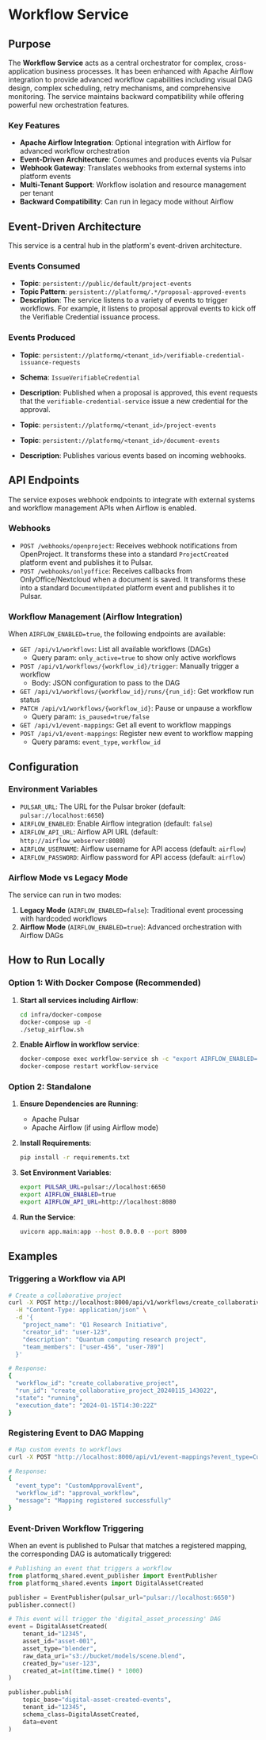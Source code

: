 
# Workflow Service

## Purpose

The **Workflow Service** acts as a central orchestrator for complex, cross-application business processes. It has been enhanced with Apache Airflow integration to provide advanced workflow capabilities including visual DAG design, complex scheduling, retry mechanisms, and comprehensive monitoring. The service maintains backward compatibility while offering powerful new orchestration features.

### Key Features

- **Apache Airflow Integration**: Optional integration with Airflow for advanced workflow orchestration
- **Event-Driven Architecture**: Consumes and produces events via Pulsar
- **Webhook Gateway**: Translates webhooks from external systems into platform events
- **Multi-Tenant Support**: Workflow isolation and resource management per tenant
- **Backward Compatibility**: Can run in legacy mode without Airflow

## Event-Driven Architecture

This service is a central hub in the platform's event-driven architecture.

### Events Consumed

- **Topic**: `persistent://public/default/project-events`
- **Topic Pattern**: `persistent://platformq/.*/proposal-approved-events`
- **Description**: The service listens to a variety of events to trigger workflows. For example, it listens to proposal approval events to kick off the Verifiable Credential issuance process.

### Events Produced

- **Topic**: `persistent://platformq/<tenant_id>/verifiable-credential-issuance-requests`
- **Schema**: `IssueVerifiableCredential`
- **Description**: Published when a proposal is approved, this event requests that the `verifiable-credential-service` issue a new credential for the approval.

- **Topic**: `persistent://platformq/<tenant_id>/project-events`
- **Topic**: `persistent://platformq/<tenant_id>/document-events`
- **Description**: Publishes various events based on incoming webhooks.

## API Endpoints

The service exposes webhook endpoints to integrate with external systems and workflow management APIs when Airflow is enabled.

### Webhooks

- `POST /webhooks/openproject`: Receives webhook notifications from OpenProject. It transforms these into a standard `ProjectCreated` platform event and publishes it to Pulsar.
- `POST /webhooks/onlyoffice`: Receives callbacks from OnlyOffice/Nextcloud when a document is saved. It transforms these into a standard `DocumentUpdated` platform event and publishes it to Pulsar.

### Workflow Management (Airflow Integration)

When `AIRFLOW_ENABLED=true`, the following endpoints are available:

- `GET /api/v1/workflows`: List all available workflows (DAGs)
  - Query param: `only_active=true` to show only active workflows
- `POST /api/v1/workflows/{workflow_id}/trigger`: Manually trigger a workflow
  - Body: JSON configuration to pass to the DAG
- `GET /api/v1/workflows/{workflow_id}/runs/{run_id}`: Get workflow run status
- `PATCH /api/v1/workflows/{workflow_id}`: Pause or unpause a workflow
  - Query param: `is_paused=true/false`
- `GET /api/v1/event-mappings`: Get all event to workflow mappings
- `POST /api/v1/event-mappings`: Register new event to workflow mapping
  - Query params: `event_type`, `workflow_id`

## Configuration

### Environment Variables

- `PULSAR_URL`: The URL for the Pulsar broker (default: `pulsar://localhost:6650`)
- `AIRFLOW_ENABLED`: Enable Airflow integration (default: `false`)
- `AIRFLOW_API_URL`: Airflow API URL (default: `http://airflow_webserver:8080`)
- `AIRFLOW_USERNAME`: Airflow username for API access (default: `airflow`)
- `AIRFLOW_PASSWORD`: Airflow password for API access (default: `airflow`)

### Airflow Mode vs Legacy Mode

The service can run in two modes:

1. **Legacy Mode** (`AIRFLOW_ENABLED=false`): Traditional event processing with hardcoded workflows
2. **Airflow Mode** (`AIRFLOW_ENABLED=true`): Advanced orchestration with Airflow DAGs

## How to Run Locally

### Option 1: With Docker Compose (Recommended)

1. **Start all services including Airflow**:
   ```bash
   cd infra/docker-compose
   docker-compose up -d
   ./setup_airflow.sh
   ```

2. **Enable Airflow in workflow service**:
   ```bash
   docker-compose exec workflow-service sh -c "export AIRFLOW_ENABLED=true"
   docker-compose restart workflow-service
   ```

### Option 2: Standalone

1. **Ensure Dependencies are Running**: 
   - Apache Pulsar
   - Apache Airflow (if using Airflow mode)

2. **Install Requirements**:
   ```bash
   pip install -r requirements.txt
   ```

3. **Set Environment Variables**:
   ```bash
   export PULSAR_URL=pulsar://localhost:6650
   export AIRFLOW_ENABLED=true
   export AIRFLOW_API_URL=http://localhost:8080
   ```

4. **Run the Service**:
   ```bash
   uvicorn app.main:app --host 0.0.0.0 --port 8000
   ```

## Examples

### Triggering a Workflow via API

```bash
# Create a collaborative project
curl -X POST http://localhost:8000/api/v1/workflows/create_collaborative_project/trigger \
  -H "Content-Type: application/json" \
  -d '{
    "project_name": "Q1 Research Initiative",
    "creator_id": "user-123",
    "description": "Quantum computing research project",
    "team_members": ["user-456", "user-789"]
  }'

# Response:
{
  "workflow_id": "create_collaborative_project",
  "run_id": "create_collaborative_project_20240115_143022",
  "state": "running",
  "execution_date": "2024-01-15T14:30:22Z"
}
```

### Registering Event to DAG Mapping

```bash
# Map custom events to workflows
curl -X POST "http://localhost:8000/api/v1/event-mappings?event_type=CustomApprovalEvent&workflow_id=approval_workflow"

# Response:
{
  "event_type": "CustomApprovalEvent",
  "workflow_id": "approval_workflow",
  "message": "Mapping registered successfully"
}
```

### Event-Driven Workflow Triggering

When an event is published to Pulsar that matches a registered mapping, the corresponding DAG is automatically triggered:

```python
# Publishing an event that triggers a workflow
from platformq_shared.event_publisher import EventPublisher
from platformq_shared.events import DigitalAssetCreated

publisher = EventPublisher(pulsar_url="pulsar://localhost:6650")
publisher.connect()

# This event will trigger the 'digital_asset_processing' DAG
event = DigitalAssetCreated(
    tenant_id="12345",
    asset_id="asset-001",
    asset_type="blender",
    raw_data_uri="s3://bucket/models/scene.blend",
    created_by="user-123",
    created_at=int(time.time() * 1000)
)

publisher.publish(
    topic_base="digital-asset-created-events",
    tenant_id="12345",
    schema_class=DigitalAssetCreated,
    data=event
)
``` 